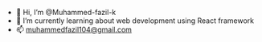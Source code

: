 - 👋 Hi, I’m @Muhammed-fazil-k
- 🌱 I’m currently learning about web development using React framework
- 📫 muhammedfazil104@gmail.com

<!---
Muhammed-fazil-k/Muhammed-fazil-k is a ✨ special ✨ repository because its `README.md` (this file) appears on your GitHub profile.
You can click the Preview link to take a look at your changes.
--->
